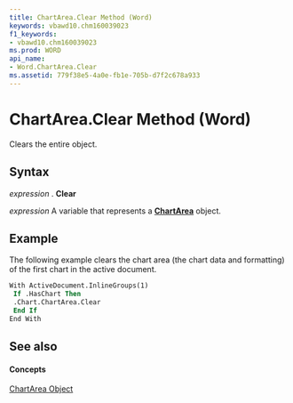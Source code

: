 ```yaml
---
title: ChartArea.Clear Method (Word)
keywords: vbawd10.chm160039023
f1_keywords:
- vbawd10.chm160039023
ms.prod: WORD
api_name:
- Word.ChartArea.Clear
ms.assetid: 779f38e5-4a0e-fb1e-705b-d7f2c678a933
---
```



# ChartArea.Clear Method (Word)

Clears the entire object.


## Syntax

 _expression_ . **Clear**

 _expression_ A variable that represents a **[ChartArea](chartarea-object-word.md)** object.


## Example

The following example clears the chart area (the chart data and formatting) of the first chart in the active document.


```vb
With ActiveDocument.InlineGroups(1) 
 If .HasChart Then 
 .Chart.ChartArea.Clear 
 End If 
End With
```


## See also


#### Concepts


[ChartArea Object](chartarea-object-word.md)

